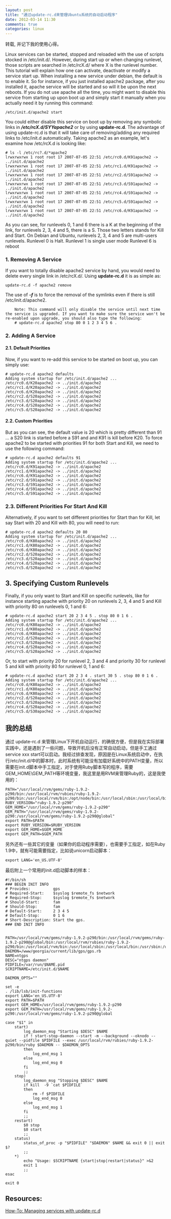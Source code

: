 ```yaml
---
layout: post
title: "通过update-rc.d来管理Ubuntu系统的自动启动程序"
date: 2012-03-14 11:30
comments: true
categories: linux
---
```

转载, 并记下我的使用心得。


Linux services can be started, stopped and reloaded with the use of scripts stocked in /etc/init.d/.
However, during start up or when changing runlevel, those scripts are searched in /etc/rcX.d/ where X is the runlevel number.
This tutorial will explain how one can activate, deactivate or modify a service start up.
When installing a new service under debian, the default is to enable it. So for instance, if you just installed apache2 package, after you installed it, apache service will be started and so will it be upon the next reboots.
If you do not use apache all the time, you might want to disable this service from starting up upon boot up and simply start it manually when you actually need it by running this command:
```
/etc/init.d/apache2 start
```

You could either disable this service on boot up by removing any symbolic links in ***/etc/rcX.d/SYYapache2*** or by using __update-rc.d__.
The advantage of using update-rc.d is that it will take care of removing/adding any required links to /etc/init.d automatically.
Taking apache2 as an example, let's examine how /etc/rcX.d is looking like:

```
# ls -l /etc/rc?.d/*apache2
lrwxrwxrwx 1 root root 17 2007-07-05 22:51 /etc/rc0.d/K91apache2 -> ../init.d/apache2
lrwxrwxrwx 1 root root 17 2007-07-05 22:51 /etc/rc1.d/K91apache2 -> ../init.d/apache2
lrwxrwxrwx 1 root root 17 2007-07-05 22:51 /etc/rc2.d/S91apache2 -> ../init.d/apache2
lrwxrwxrwx 1 root root 17 2007-07-05 22:51 /etc/rc3.d/S91apache2 -> ../init.d/apache2
lrwxrwxrwx 1 root root 17 2007-07-05 22:51 /etc/rc4.d/S91apache2 -> ../init.d/apache2
lrwxrwxrwx 1 root root 17 2007-07-05 22:51 /etc/rc5.d/S91apache2 -> ../init.d/apache2
lrwxrwxrwx 1 root root 17 2007-07-05 22:51 /etc/rc6.d/K91apache2 -> ../init.d/apache2
```

As you can see, for runlevels 0, 1 and 6 there is a K at the beginning of the link, for runlevels 2, 3, 4 and 5, there is a S. Those two letters stands for Kill and Start.
On Debian and Ubuntu, runlevels 2, 3, 4 and 5 are multi-users runlevels.
Runlevel 0 is Halt.
Runlevel 1 is single user mode
Runlevel 6 is reboot

### 1. Removing A Service

If you want to totally disable apache2 service by hand, you would need to delete every single link in /etc/rcX.d/. Using __update-rc.d__ it is as simple as:
```
update-rc.d -f apache2 remove
```
The use of ***-f*** is to force the removal of the symlinks even if there is still /etc/init.d/apache2.

        Note: This command will only disable the service until next time the service is upgraded. If you want to make sure the service won't be re-enabled upon upgrade, you should also type the following:
        # update-rc.d apache2 stop 80 0 1 2 3 4 5 6 .

### 2. Adding A Service

#### 2.1. Default Priorities

Now, if you want to re-add this service to be started on boot up, you can simply use:

```
# update-rc.d apache2 defaults
Adding system startup for /etc/init.d/apache2 ...
/etc/rc0.d/K20apache2 -> ../init.d/apache2
/etc/rc1.d/K20apache2 -> ../init.d/apache2
/etc/rc6.d/K20apache2 -> ../init.d/apache2
/etc/rc2.d/S20apache2 -> ../init.d/apache2
/etc/rc3.d/S20apache2 -> ../init.d/apache2
/etc/rc4.d/S20apache2 -> ../init.d/apache2
/etc/rc5.d/S20apache2 -> ../init.d/apache2
```

#### 2.2. Custom Priorities

But as you can see, the default value is 20 which is pretty different than 91 ... a S20 link is started before a S91 and and K91 is kill before K20.
To force apache2 to be started with priorities 91 for both Start and Kill, we need to use the following command:
```
# update-rc.d apache2 defaults 91
Adding system startup for /etc/init.d/apache2 ...
/etc/rc0.d/K91apache2 -> ../init.d/apache2
/etc/rc1.d/K91apache2 -> ../init.d/apache2
/etc/rc6.d/K91apache2 -> ../init.d/apache2
/etc/rc2.d/S91apache2 -> ../init.d/apache2
/etc/rc3.d/S91apache2 -> ../init.d/apache2
/etc/rc4.d/S91apache2 -> ../init.d/apache2
/etc/rc5.d/S91apache2 -> ../init.d/apache2
```

### 2.3. Different Priorities For Start And Kill

 Alternatively, if you want to set different priorities for Start than for Kill, let say Start with 20 and Kill with 80, you will need to run:

```
# update-rc.d apache2 defaults 20 80
Adding system startup for /etc/init.d/apache2 ...
/etc/rc0.d/K80apache2 -> ../init.d/apache2
/etc/rc1.d/K80apache2 -> ../init.d/apache2
/etc/rc6.d/K80apache2 -> ../init.d/apache2
/etc/rc2.d/S20apache2 -> ../init.d/apache2
/etc/rc3.d/S20apache2 -> ../init.d/apache2
/etc/rc4.d/S20apache2 -> ../init.d/apache2
/etc/rc5.d/S20apache2 -> ../init.d/apache2
```

## 3. Specifying Custom Runlevels

Finally, if you only want to Start and Kill on specific runlevels, like for instance starting apache with priority 20 on runlevels 2, 3, 4 and 5 and Kill with priority 80 on runlevels 0, 1 and 6:

```
# update-rc.d apache2 start 20 2 3 4 5 . stop 80 0 1 6 .
Adding system startup for /etc/init.d/apache2 ...
/etc/rc0.d/K80apache2 -> ../init.d/apache2
/etc/rc1.d/K80apache2 -> ../init.d/apache2
/etc/rc6.d/K80apache2 -> ../init.d/apache2
/etc/rc2.d/S20apache2 -> ../init.d/apache2
/etc/rc3.d/S20apache2 -> ../init.d/apache2
/etc/rc4.d/S20apache2 -> ../init.d/apache2
/etc/rc5.d/S20apache2 -> ../init.d/apache2
```

Or, to start with priority 20 for runlevel 2, 3 and 4 and priority 30 for runlevel 5 and kill with priority 80 for runlevel 0, 1 and 6:

```
# update-rc.d apache2 start 20 2 3 4 . start 30 5 . stop 80 0 1 6 .
Adding system startup for /etc/init.d/apache2 ...
/etc/rc0.d/K80apache2 -> ../init.d/apache2
/etc/rc1.d/K80apache2 -> ../init.d/apache2
/etc/rc6.d/K80apache2 -> ../init.d/apache2
/etc/rc2.d/S20apache2 -> ../init.d/apache2
/etc/rc3.d/S20apache2 -> ../init.d/apache2
/etc/rc4.d/S20apache2 -> ../init.d/apache2
/etc/rc5.d/S30apache2 -> ../init.d/apache2
```

## 我的总结

通过 update-rc.d 来管理Linux下开机自动运行，的确很方便，但是我在实际部署实践中，还是遇到了一些问题，导致开机后没有正常自动启动，但是手工通过service xxx start可以启动。我经过排查发现，原因是在Linux系统启动中，在执行/etc/init.d/中的脚本时，此时系统有可能没有加载好系统中的PATH变量，所以需要在init.d脚本中手工指定，对于使用Ruby脚本写的程序，需要GEM_HOME\GEM_PATH等环境变量，我这里是用RVM来管理Ruby的，这是我使用的：
```
PATH="/usr/local/rvm/gems/ruby-1.9.2-p290/bin:/usr/local/rvm/rubies/ruby-1.9.2-p290/bin:/usr/local/rvm/bin:/opt/node/bin:/usr/local/sbin:/usr/local/bin:/usr/sbin:/usr/bin:/sbin:/bin:/usr/games"
RUBY_VERSION="ruby-1.9.2-p290"
GEM_HOME="/usr/local/rvm/gems/ruby-1.9.2-p290"
GEM_PATH="/usr/local/rvm/gems/ruby-1.9.2-p290:/usr/local/rvm/gems/ruby-1.9.2-p290@global"
export PATH=$PATH
export RUBY_VERSION=$RUBY_VERSION
export GEM_HOME=$GEM_HOME
export GEM_PATH=$GEM_PATH
```

 另外还有一些其它的变量（如果你的启动程序需要），也需要手工指定，如在Ruby 1.9中，就有可能需要指定，比如说unicorn启动脚本：
```
export LANG='en_US.UTF-8'
```

最后附上一个常用的init.d启动脚本的样本：
```
#!/bin/sh
### BEGIN INIT INFO
# Provides:          gps
# Required-Start:    $syslog $remote_fs $network
# Required-Stop:     $syslog $remote_fs $network
# Should-Start:      fam
# Should-Stop:       fam
# Default-Start:     2 3 4 5
# Default-Stop:      0 1 6
# Short-Description: Start the gps.
### END INIT INFO


PATH=/usr/local/rvm/gems/ruby-1.9.2-p290/bin:/usr/local/rvm/gems/ruby-1.9.2-p290@global/bin:/usr/local/rvm/rubies/ruby-1.9.2-p290/bin:/usr/local/rvm/bin:/usr/local/sbin:/usr/local/bin:/usr/sbin:/usr/bin:/sbin:/bin:/usr/games
DAEMON=/www/georgia/current/lib/gps/gps.rb
NAME=ntgps
DESC="ntgps daemon"
PIDFILE=/var/run/$NAME.pid
SCRIPTNAME=/etc/init.d/$NAME

DAEMON_OPTS=""

set -e
. /lib/lsb/init-functions
export LANG='en_US.UTF-8'
export PATH=$PATH
export GEM_HOME=/usr/local/rvm/gems/ruby-1.9.2-p290
export GEM_PATH=/usr/local/rvm/gems/ruby-1.9.2-p290:/usr/local/rvm/gems/ruby-1.9.2-p290@global

case "$1" in
    start)
        log_daemon_msg "Starting $DESC" $NAME
        if ! start-stop-daemon --start -m --background --oknodo --quiet --pidfile $PIDFILE --exec /usr/local/rvm/rubies/ruby-1.9.2-p290/bin/ruby $DAEMON -- $DAEMON_OPTS
        then
            log_end_msg 1
        else
            log_end_msg 0
        fi
        ;;
    stop)
        log_daemon_msg "Stopping $DESC" $NAME
        if kill  -9 `cat $PIDFILE`
        then
            rm -f $PIDFILE
            log_end_msg 0
        else
            log_end_msg 1
        fi
        ;;
    restart)
        $0 stop
        $0 start
        ;;
    status)
        status_of_proc -p "$PIDFILE" "$DAEMON" $NAME && exit 0 || exit $?
        ;;
    *)
        echo "Usage: $SCRIPTNAME {start|stop|restart|status}" >&2
        exit 1
        ;;
esac

exit 0

```

## Resources:
[How-To: Managing services with update-rc.d](http://www.debuntu.org/how-to-manage-services-with-update-rc.d)